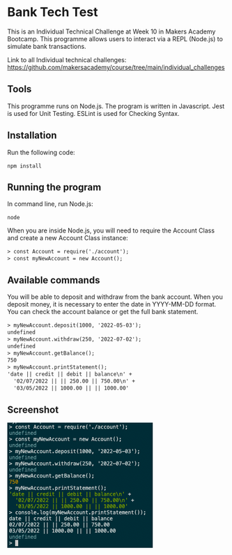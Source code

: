 # Bank Tech Test

This is an Individual Technical Challenge at Week 10 in Makers Academy Bootcamp. This programme allows users to interact via a REPL (Node.js) to simulate bank transactions.

Link to all Individual technical challenges: https://github.com/makersacademy/course/tree/main/individual_challenges

## Tools
This programme runs on Node.js. 
The program is written in Javascript.
Jest is used for Unit Testing.
ESLint is used for Checking Syntax.

## Installation
Run the following code:
```
npm install
```
## Running the program
In command line, run Node.js:
```
node
```

When you are inside Node.js, you will need to require the Account Class and create a new Account Class instance:
```
> const Account = require('./account');
> const myNewAccount = new Account();
```

## Available commands
You will be able to deposit and withdraw from the bank account. When you deposit money, it is necessary to enter the date in YYYY-MM-DD format.
You can check the account balance or get the full bank statement.
```
> myNewAccount.deposit(1000, '2022-05-03');
undefined
> myNewAccount.withdraw(250, '2022-07-02');
undefined
> myNewAccount.getBalance();
750
> myNewAccount.printStatement();
'date || credit || debit || balance\n' +
  '02/07/2022 || || 250.00 || 750.00\n' +
  '03/05/2022 || 1000.00 || || 1000.00'
```
## Screenshot
![Screenshot](./screenshots/BankTechTest-Screenshot-1.png "Screenshot")